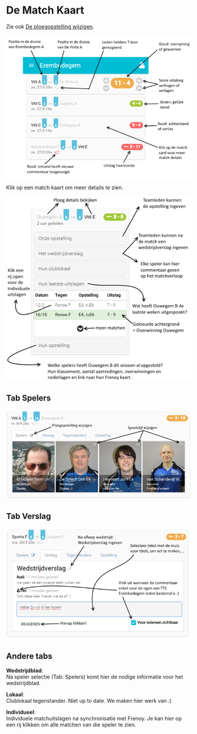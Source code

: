 De Match Kaart
==============

Zie ook [De ploegopstelling wijzigen](PloegopstellingMatch.md).


![](img/matches-today.png)


Klik op een match kaart om meer details te zien.  

![](img/match-tabs.png)


Tab Spelers
----------------------
![](img/match-players.png)


Tab Verslag
----------------------
![](img/match-report.png) 


Andere tabs
-----------
**Wedstrijdblad**:  
Na speler selectie (Tab: Spelers) komt hier de nodige informatie voor het wedstrijdblad.  


**Lokaal**:  
Clublokaal tegenstander. Niet up to date. We maken hier werk van :)


**Individueel**:  
Individuele matchuitslagen na synchronisatie met Frenoy. 
Je kan hier op een rij klikken om alle matchen van die speler te zien.
